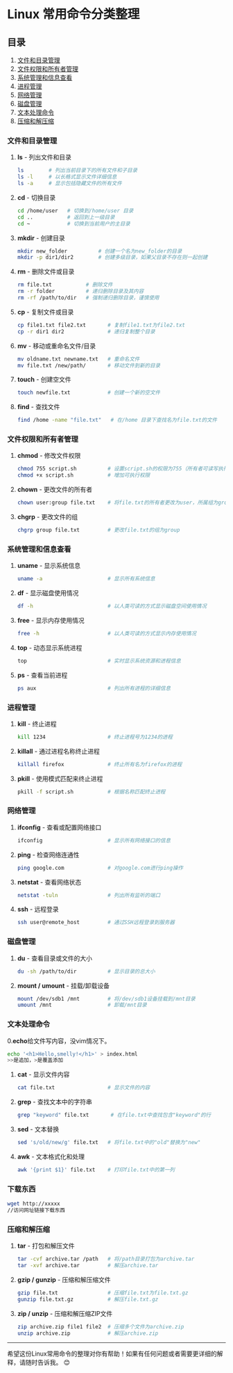 
# Linux 常用命令分类整理

## 目录
1. [文件和目录管理](#文件和目录管理)
2. [文件权限和所有者管理](#文件权限和所有者管理)
3. [系统管理和信息查看](#系统管理和信息查看)
4. [进程管理](#进程管理)
5. [网络管理](#网络管理)
6. [磁盘管理](#磁盘管理)
7. [文本处理命令](#文本处理命令)
8. [压缩和解压缩](#压缩和解压缩)

### 文件和目录管理

1. **ls** - 列出文件和目录
   ```bash
   ls        # 列出当前目录下的所有文件和子目录
   ls -l     # 以长格式显示文件详细信息
   ls -a     # 显示包括隐藏文件的所有文件
   ```

2. **cd** - 切换目录
   ```bash
   cd /home/user   # 切换到/home/user 目录
   cd ..           # 返回到上一级目录
   cd ~            # 切换到当前用户的主目录
   ```

3. **mkdir** - 创建目录
   ```bash
   mkdir new_folder          # 创建一个名为new_folder的目录
   mkdir -p dir1/dir2        # 创建多级目录，如果父目录不存在则一起创建
   ```

4. **rm** - 删除文件或目录
   ```bash
   rm file.txt           # 删除文件
   rm -r folder          # 递归删除目录及其内容
   rm -rf /path/to/dir   # 强制递归删除目录，谨慎使用
   ```

5. **cp** - 复制文件或目录
   ```bash
   cp file1.txt file2.txt       # 复制file1.txt为file2.txt
   cp -r dir1 dir2              # 递归复制整个目录
   ```

6. **mv** - 移动或重命名文件/目录
   ```bash
   mv oldname.txt newname.txt   # 重命名文件
   mv file.txt /new/path/       # 移动文件到新的目录
   ```

7. **touch** - 创建空文件
   ```bash
   touch newfile.txt            # 创建一个新的空文件
   ```

8. **find** - 查找文件
   ```bash
   find /home -name "file.txt"   # 在/home 目录下查找名为file.txt的文件
   ```

### 文件权限和所有者管理

1. **chmod** - 修改文件权限
   ```bash
   chmod 755 script.sh          # 设置script.sh的权限为755（所有者可读写执行，其他人可读执行）
   chmod +x script.sh           # 增加可执行权限
   ```

2. **chown** - 更改文件的所有者
   ```bash
   chown user:group file.txt    # 将file.txt的所有者更改为user，所属组为group
   ```

3. **chgrp** - 更改文件的组
   ```bash
   chgrp group file.txt         # 更改file.txt的组为group
   ```

### 系统管理和信息查看

1. **uname** - 显示系统信息
   ```bash
   uname -a                     # 显示所有系统信息
   ```

2. **df** - 显示磁盘使用情况
   ```bash
   df -h                        # 以人类可读的方式显示磁盘空间使用情况
   ```

3. **free** - 显示内存使用情况
   ```bash
   free -h                      # 以人类可读的方式显示内存使用情况
   ```

4. **top** - 动态显示系统进程
   ```bash
   top                          # 实时显示系统资源和进程信息
   ```

5. **ps** - 查看当前进程
   ```bash
   ps aux                       # 列出所有进程的详细信息
   ```

### 进程管理

1. **kill** - 终止进程
   ```bash
   kill 1234                    # 终止进程号为1234的进程
   ```

2. **killall** - 通过进程名称终止进程
   ```bash
   killall firefox              # 终止所有名为firefox的进程
   ```

3. **pkill** - 使用模式匹配来终止进程
   ```bash
   pkill -f script.sh           # 根据名称匹配终止进程
   ```

### 网络管理

1. **ifconfig** - 查看或配置网络接口
   ```bash
   ifconfig                     # 显示所有网络接口的信息
   ```

2. **ping** - 检查网络连通性
   ```bash
   ping google.com              # 对google.com进行ping操作
   ```

3. **netstat** - 查看网络状态
   ```bash
   netstat -tuln                # 列出所有监听的端口
   ```

4. **ssh** - 远程登录
   ```bash
   ssh user@remote_host         # 通过SSH远程登录到服务器
   ```

### 磁盘管理

1. **du** - 查看目录或文件的大小
   ```bash
   du -sh /path/to/dir          # 显示目录的总大小
   ```

2. **mount / umount** - 挂载/卸载设备
   ```bash
   mount /dev/sdb1 /mnt         # 将/dev/sdb1设备挂载到/mnt目录
   umount /mnt                  # 卸载/mnt目录
   ```

### 文本处理命令

   0.**echo**给文件写内容，没vim情况下。

```bash
echo '<h1>Hello,smelly!</h1>' > index.html
>>是追加，>是覆盖添加
```

1. **cat** - 显示文件内容
   
   ```bash
   cat file.txt                 # 显示文件的内容
   ```
   
2. **grep** - 查找文本中的字符串
   ```bash
   grep "keyword" file.txt       # 在file.txt中查找包含"keyword"的行
   ```

3. **sed** - 文本替换
   ```bash
   sed 's/old/new/g' file.txt   # 将file.txt中的"old"替换为"new"
   ```

4. **awk** - 文本格式化和处理
   ```bash
   awk '{print $1}' file.txt    # 打印file.txt中的第一列
   ```

### 下载东西

```bash
wget http://xxxxx
//访问网址链接下载东西
```



### 压缩和解压缩

1. **tar** - 打包和解压文件
   ```bash
   tar -cvf archive.tar /path   # 将/path目录打包为archive.tar
   tar -xvf archive.tar         # 解压archive.tar
   ```

2. **gzip / gunzip** - 压缩和解压缩文件
   ```bash
   gzip file.txt                # 压缩file.txt为file.txt.gz
   gunzip file.txt.gz           # 解压file.txt.gz
   ```

3. **zip / unzip** - 压缩和解压缩ZIP文件
   ```bash
   zip archive.zip file1 file2  # 压缩多个文件为archive.zip
   unzip archive.zip            # 解压archive.zip
   ```

---

希望这份Linux常用命令的整理对你有帮助！如果有任何问题或者需要更详细的解释，请随时告诉我。 😊
